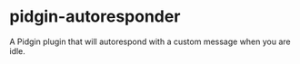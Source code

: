 # pidgin-autoresponder
A Pidgin plugin that will autorespond with a custom message when you are idle.
